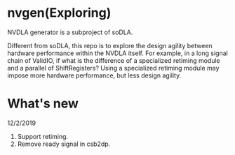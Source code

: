 # nvgen(Exploring)

NVDLA generator is a subproject of soDLA.

Different from soDLA, this repo is to explore the design agility between hardware performance within the NVDLA itself. For example, in a long signal chain of ValidIO, if what is the difference of a specialized retiming module and a parallel of ShiftRegisters? Using a specialized retiming module may impose more hardware performance, but less design agility.

# What's new

12/2/2019
1. Support retiming.
2. Remove ready signal in csb2dp.
